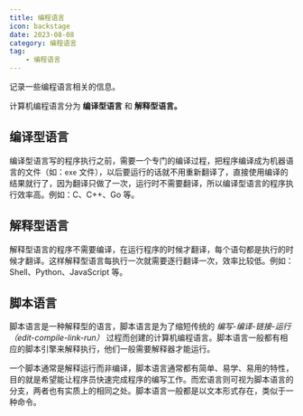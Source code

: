 ```yaml
---
title: 编程语言
icon: backstage
date: 2023-08-08
category: 编程语言
tag:
    - 编程语言
---
```


记录一些编程语言相关的信息。

<!-- more -->

计算机编程语言分为 **编译型语言** 和 **解释型语言。**

## 编译型语言

编译型语言写的程序执行之前，需要一个专门的编译过程，把程序编译成为机器语言的文件（如：`exe` 文件），以后要运行的话就不用重新翻译了，直接使用编译的结果就行了，因为翻译只做了一次，运行时不需要翻译，所以编译型语言的程序执行效率高。例如：C、C++、Go 等。

## 解释型语言

解释型语言的程序不需要编译，在运行程序的时候才翻译，每个语句都是执行的时候才翻译。这样解释型语言每执行一次就需要逐行翻译一次，效率比较低。例如：Shell、Python、JavaScript 等。

## 脚本语言

脚本语言是一种解释型的语言，脚本语言是为了缩短传统的 *编写-编译-链接-运行（edit-compile-link-run）* 过程而创建的计算机编程语言。脚本语言一般都有相应的脚本引擎来解释执行，他们一般需要解释器才能运行。

一个脚本通常是解释运行而非编译，脚本语言通常都有简单、易学、易用的特性，目的就是希望能让程序员快速完成程序的编写工作。而宏语言则可视为脚本语言的分支，两者也有实质上的相同之处。脚本语言一般都是以文本形式存在，类似于一种命令。
